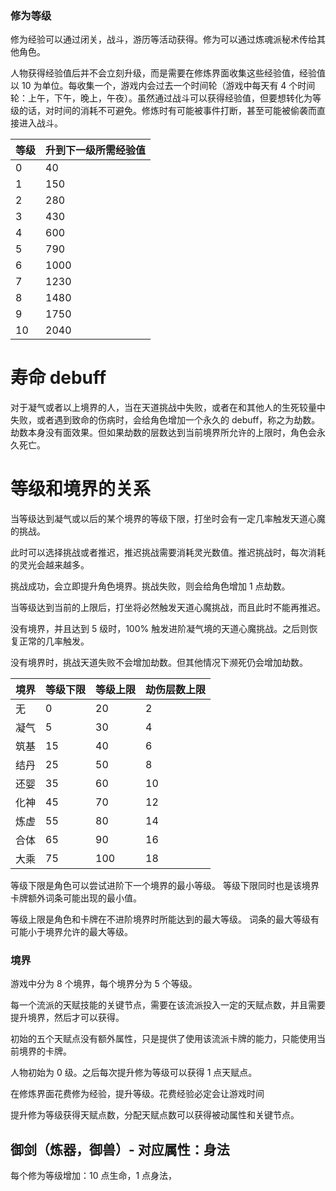 ### 修为等级

修为经验可以通过闭关，战斗，游历等活动获得。修为可以通过炼魂派秘术传给其他角色。

人物获得经验值后并不会立刻升级，而是需要在修炼界面收集这些经验值，经验值以 10 为单位。每收集一个，游戏内会过去一个时间轮（游戏中每天有 4 个时间轮：上午，下午，晚上，午夜）。虽然通过战斗可以获得经验值，但要想转化为等级的话，对时间的消耗不可避免。修炼时有可能被事件打断，甚至可能被偷袭而直接进入战斗。

| 等级 | 升到下一级所需经验值 |
| ---- | -------------------- |
| 0    | 40                   |
| 1    | 150                  |
| 2    | 280                  |
| 3    | 430                  |
| 4    | 600                  |
| 5    | 790                  |
| 6    | 1000                 |
| 7    | 1230                 |
| 8    | 1480                 |
| 9    | 1750                 |
| 10   | 2040                 |

# 寿命 debuff

对于凝气或者以上境界的人，当在天道挑战中失败，或者在和其他人的生死较量中失败，或者遇到致命的伤病时，会给角色增加一个永久的 debuff，称之为劫数。劫数本身没有面效果。但如果劫数的层数达到当前境界所允许的上限时，角色会永久死亡。

# 等级和境界的关系

当等级达到凝气或以后的某个境界的等级下限，打坐时会有一定几率触发天道心魔的挑战。

此时可以选择挑战或者推迟，推迟挑战需要消耗灵光数值。推迟挑战时，每次消耗的灵光会越来越多。

挑战成功，会立即提升角色境界。挑战失败，则会给角色增加 1 点劫数。

当等级达到当前的上限后，打坐将必然触发天道心魔挑战，而且此时不能再推迟。

没有境界，并且达到 5 级时，100% 触发进阶凝气境的天道心魔挑战。之后则恢复正常的几率触发。

没有境界时，挑战天道失败不会增加劫数。但其他情况下濒死仍会增加劫数。

| 境界 | 等级下限 | 等级上限 | 劫伤层数上限 |
| ---- | -------- | -------- | ------------ |
| 无   | 0        | 20       | 2            |
| 凝气 | 5        | 30       | 4            |
| 筑基 | 15       | 40       | 6            |
| 结丹 | 25       | 50       | 8            |
| 还婴 | 35       | 60       | 10           |
| 化神 | 45       | 70       | 12           |
| 炼虚 | 55       | 80       | 14           |
| 合体 | 65       | 90       | 16           |
| 大乘 | 75       | 100      | 18           |

等级下限是角色可以尝试进阶下一个境界的最小等级。
等级下限同时也是该境界卡牌额外词条可能出现的最小值。

等级上限是角色和卡牌在不进阶境界时所能达到的最大等级。
词条的最大等级有可能小于境界允许的最大等级。

### 境界

游戏中分为 8 个境界，每个境界分为 5 个等级。

每一个流派的天赋技能的关键节点，需要在该流派投入一定的天赋点数，并且需要提升境界，然后才可以获得。

初始的五个天赋点没有额外属性，只是提供了使用该流派卡牌的能力，只能使用当前境界的卡牌。

人物初始为 0 级。之后每次提升修为等级可以获得 1 点天赋点。

在修炼界面花费修为经验，提升等级。花费经验必定会让游戏时间

提升修为等级获得天赋点数，分配天赋点数可以获得被动属性和关键节点。

## 御剑（炼器，御兽）- 对应属性：身法

每个修为等级增加：10 点生命，1 点身法，
